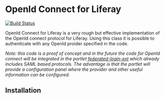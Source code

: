 # OpenId Connect for Liferay

[![Build Status](https://travis-ci.org/fmarco76/OpenIdConnectLiferay.svg?branch=master)](https://travis-ci.org/fmarco76/OpenIdConnectLiferay)

OpenId Connect for Liferay is a very rough but effective implementation of the
OpenId connect protocol for Liferay. Using this class it is possible to authenticate
with any OpenId proider specified in the code.

*Note: this code is a proof of concept and in the future the code for OpenId connect will
be integrated in the portlet [federated-login-ext](https://github.com/csgf/federated-login-ext)
which already includes SAML based protocols. The advantage is that the portlet
will provide a configuration panel where the provider and other useful information
can be configured.*


## Installation


 